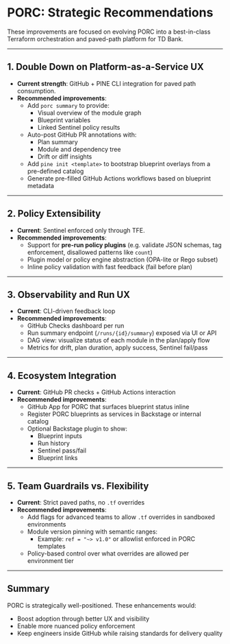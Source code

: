 # PORC: Strategic Recommendations

These improvements are focused on evolving PORC into a best-in-class Terraform orchestration and paved-path platform for TD Bank.

---

## 1. Double Down on Platform-as-a-Service UX

- **Current strength**: GitHub + PINE CLI integration for paved path consumption.
- **Recommended improvements**:
  - Add `porc summary` to provide:
    - Visual overview of the module graph
    - Blueprint variables
    - Linked Sentinel policy results
  - Auto-post GitHub PR annotations with:
    - Plan summary
    - Module and dependency tree
    - Drift or diff insights
  - Add `pine init <template>` to bootstrap blueprint overlays from a pre-defined catalog
  - Generate pre-filled GitHub Actions workflows based on blueprint metadata

---

## 2. Policy Extensibility

- **Current**: Sentinel enforced only through TFE.
- **Recommended improvements**:
  - Support for **pre-run policy plugins** (e.g. validate JSON schemas, tag enforcement, disallowed patterns like `count`)
  - Plugin model or policy engine abstraction (OPA-lite or Rego subset)
  - Inline policy validation with fast feedback (fail before plan)

---

## 3. Observability and Run UX

- **Current**: CLI-driven feedback loop
- **Recommended improvements**:
  - GitHub Checks dashboard per run
  - Run summary endpoint (`/runs/{id}/summary`) exposed via UI or API
  - DAG view: visualize status of each module in the plan/apply flow
  - Metrics for drift, plan duration, apply success, Sentinel fail/pass

---

## 4. Ecosystem Integration

- **Current**: GitHub PR checks + GitHub Actions interaction
- **Recommended improvements**:
  - GitHub App for PORC that surfaces blueprint status inline
  - Register PORC blueprints as services in Backstage or internal catalog
  - Optional Backstage plugin to show:
    - Blueprint inputs
    - Run history
    - Sentinel pass/fail
    - Blueprint links

---

## 5. Team Guardrails vs. Flexibility

- **Current**: Strict paved paths, no `.tf` overrides
- **Recommended improvements**:
  - Add flags for advanced teams to allow `.tf` overrides in sandboxed environments
  - Module version pinning with semantic ranges:
    - Example: `ref = "~> v1.0"` or allowlist enforced in PORC templates
  - Policy-based control over what overrides are allowed per environment tier

---

## Summary

PORC is strategically well-positioned. These enhancements would:
- Boost adoption through better UX and visibility
- Enable more nuanced policy enforcement
- Keep engineers inside GitHub while raising standards for delivery quality